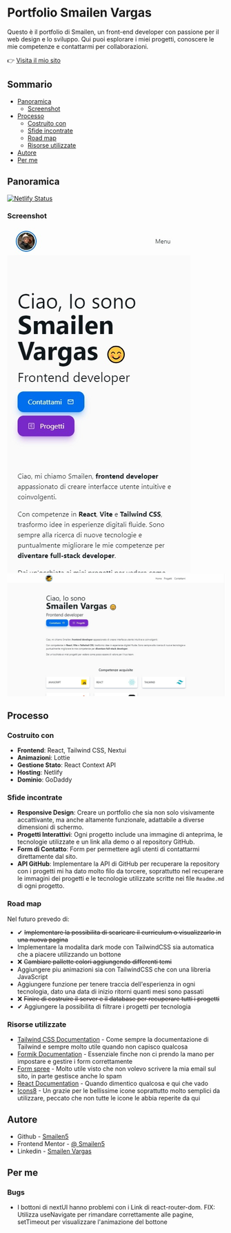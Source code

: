 # Portfolio Smailen Vargas

Questo è il portfolio di Smailen, un front-end developer con passione per il web design e lo sviluppo. Qui puoi esplorare i miei progetti, conoscere le mie competenze e contattarmi per collaborazioni.

👉 [Visita il mio sito](https://smailenvargas.com)

## Sommario

- [Panoramica](#panoramica)
  - [Screenshot](#screenshot)
- [Processo](#processo)
  - [Costruito con](#costruito-con)
  - [Sfide incontrate](#sfide-incontrate)
  - [Road map](#road-map)
  - [Risorse utilizzate](#risorse-utilizzate)
- [Autore](#autore)
- [Per me](#per-me)

## Panoramica

[![Netlify Status](https://api.netlify.com/api/v1/badges/33b32928-0abb-4427-ac58-3f980cfc51ed/deploy-status)](https://app.netlify.com/sites/smailenvargas/deploys)

### Screenshot

![Smartphone](/src//assets/screenshot/sito-smartphone.jpeg)
![Desktop](/src/assets/screenshot/sito-desktop.jpeg)

## Processo

### Costruito con

- **Frontend**: React, Tailwind CSS, Nextui
- **Animazioni**: Lottie
- **Gestione Stato**: React Context API
- **Hosting**: Netlify
- **Dominio**: GoDaddy

### Sfide incontrate

- **Responsive Design**: Creare un portfolio che sia non solo visivamente accattivante, ma anche altamente funzionale, adattabile a diverse dimensioni di schermo.
- **Progetti Interattivi**: Ogni progetto include una immagine di anteprima, le tecnologie utilizzate e un link alla demo o al repository GitHub.
- **Form di Contatto**: Form per permettere agli utenti di contattarmi direttamente dal sito.
- **API GitHub**: Implementare la API di GitHub per recuperare la repository con i progetti mi ha dato molto filo da torcere, soprattutto nel recuperare le immagini dei progetti e le tecnologie utilizzate scritte nei file `Readme.md` di ogni progetto. 

### Road map

Nel futuro prevedo di:

- ✔ ~~Implementare la possibilita di scaricare il curriculum o visualizzarlo in una nuova pagina~~
- Implementare la modalita dark mode con TailwindCSS sia automatica che a piacere utilizzando un bottone
- ❌ ~~Cambiare pallette colori aggiungendo differenti temi~~
- Aggiungere piu animazioni sia con TailwindCSS che con una libreria JavaScript
- Aggiungere funzione per tenere traccia dell'esperienza in ogni tecnologia, dato una data di inizio ritorni quanti mesi sono passati
- ❌ ~~Finire di costruire il server e il database per recuperare tutti i progetti~~
- ✔ Aggiungere la possibilita di filtrare i progetti per tecnologia

### Risorse utilizzate

- [Tailwind CSS Documentation](https://tailwindcss.com/docs) - Come sempre la documentazione di Tailwind e sempre molto utile quando non capisco qualcosa
- [Formik Documentation](https://formik.org/docs) - Essenziale finche non ci prendo la mano per impostare e gestire i form correttamente
- [Form spree](https://formspree.io/) - Molto utile visto che non volevo scrivere la mia email sul sito, in parte gestisce anche lo spam
- [React Documentation](https://react.dev/) - Quando dimentico qualcosa e qui che vado
- [Icons8](https://icons8.it/icons/) - Un grazie per le bellissime icone soprattutto molto semplici da utilizzare, peccato che non tutte le icone le abbia reperite da qui

## Autore

- Github - [Smailen5](https://github.com/Smailen5)
- Frontend Mentor - [@ Smailen5](https://www.frontendmentor.io/profile/Smailen5)
- Linkedin - [Smailen Vargas](https://www.linkedin.com/in/smailen-vargas/)

## Per me

### Bugs

- I bottoni di nextUI hanno problemi con i Link di react-router-dom. FIX: Utilizza useNavigate per rimandare correttamente alle pagine, setTimeout per visualizzare l'animazione del bottone
